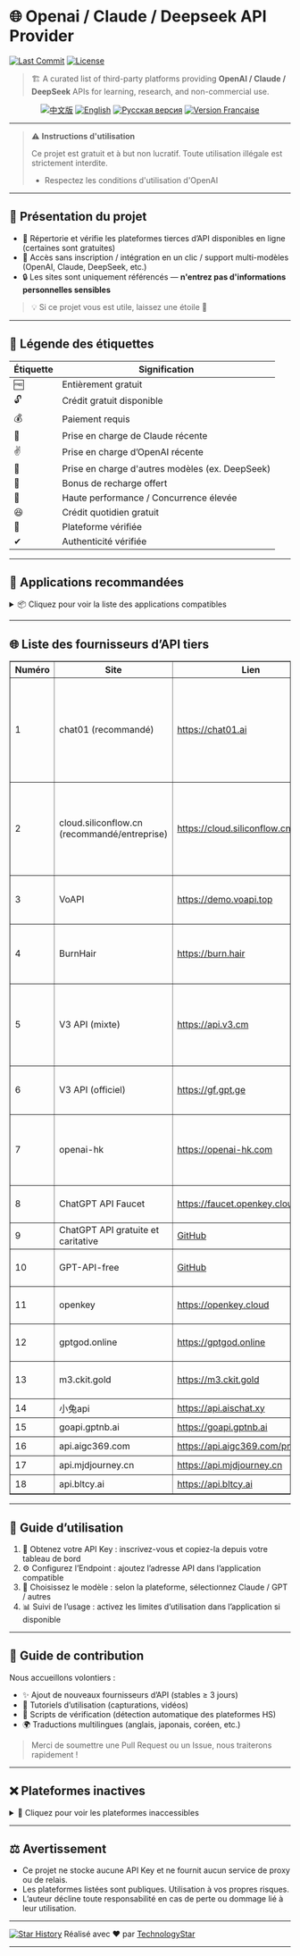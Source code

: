 # 🌐 Openai / Claude / Deepseek API Provider

[![Last Commit](https://img.shields.io/github/last-commit/TechnologyStar/Openai-Claude-Deepseek-API-provider)](https://github.com/TechnologyStar/Openai-Claude-Deepseek-API-provider)
[![License](https://img.shields.io/github/license/TechnologyStar/Openai-Claude-Deepseek-API-provider)](https://github.com/TechnologyStar/Openai-Claude-Deepseek-API-provider/blob/main/LICENSE)

> 🏗️ A curated list of third-party platforms providing **OpenAI / Claude / DeepSeek** APIs for learning, research, and non-commercial use.

<p align="center">
  <a href="README.md" title="中文"><img src="https://img.shields.io/badge/🇨🇳 中文-阅读-blue?style=flat-square" alt="中文版"/></a>
  <a href="en.md" title="English"><img src="https://img.shields.io/badge/🇬🇧 English-Read-blue?style=flat-square" alt="English"/></a>
  <a href="ru.md" title="Русский"><img src="https://img.shields.io/badge/🇷🇺 Русский-Читать-blue?style=flat-square" alt="Русская версия"/></a>
  <a href="fr.md" title="Français"><img src="https://img.shields.io/badge/🇫🇷 Français-Lire-blue?style=flat-square" alt="Version Française"/></a>
</p>



---

> ⚠️ **Instructions d'utilisation**
>
> Ce projet est gratuit et à but non lucratif. Toute utilisation illégale est strictement interdite.
>
> * Respectez les conditions d'utilisation d'OpenAI

---

## 🚀 Présentation du projet

* 📌 Répertorie et vérifie les plateformes tierces d’API disponibles en ligne (certaines sont gratuites)
* 🔧 Accès sans inscription / intégration en un clic / support multi-modèles (OpenAI, Claude, DeepSeek, etc.)
* 🔒 Les sites sont uniquement référencés — **n'entrez pas d'informations personnelles sensibles**

> 💡 Si ce projet vous est utile, laissez une étoile 🌟

---

## 🎁 Légende des étiquettes

| Étiquette | Signification                                   |
| --------- | ----------------------------------------------- |
| 🆓        | Entièrement gratuit                             |
| 🔓        | Crédit gratuit disponible                       |
| 💰        | Paiement requis                                 |
| 💪        | Prise en charge de Claude récente               |
| ✌         | Prise en charge d’OpenAI récente                |
| 🎉        | Prise en charge d'autres modèles (ex. DeepSeek) |
| 🎁        | Bonus de recharge offert                        |
| 🚀        | Haute performance / Concurrence élevée          |
| 😆        | Crédit quotidien gratuit                        |
| 🚩        | Plateforme vérifiée                             |
| ✔         | Authenticité vérifiée                           |

---

## 📱 Applications recommandées

<details>
<summary>📦 Cliquez pour voir la liste des applications compatibles</summary>

### ✅ [Cherry Studio](https://github.com/CherryHQ/cherry-studio)

> Application multiplateforme (desktop + mobile), intégrant des services cloud d’IA et des modèles locaux.

### ✅ [Plugin ChatGPT pour uTools](https://u.tools/plugins/detail/ChatGPT.%E5%A5%BD%E5%8F%8B/)

> Plugin de chat intelligent pour desktop, supporte multi-modèles et sessions.

### ✅ [ChatGPT-Next-Web](https://github.com/Yidadaa/ChatGPT-Next-Web)

> Interface web open-source pour ChatGPT, avec gestion multi-utilisateurs et API Key.

### ✅ [LobeChat](https://github.com/lobehub/lobe-chat)

> Interface web avec support vocal, visuel et multi-modèles.

### ✅ [BotGem](https://botgem.com/)

> Application mobile axée sur l’interaction vocale et les assistants IA.

### ✅ [ChatBox](https://github.com/Bin-Huang/chatbox)

> Compatible iOS, Android et desktop, interface moderne et complète.

### ✅ [FastGPT](https://github.com/labring/FastGPT)

> Intégration de base de connaissances et workflows, adapté aux entreprises.

### ✅ [AnythingLLM](https://github.com/Mintplex-Labs/anything-llm)

> Déploiement local avec extensions, pour les utilisateurs soucieux de la confidentialité.

</details>

---

## 🌐 Liste des fournisseurs d’API tiers

<table border="1" cellspacing="0" cellpadding="6">
  <thead>
    <tr>
      <th>Numéro</th>
      <th>Site</th>
      <th>Lien</th>
      <th>Étiquettes</th>
      <th>Remarques</th>
    </tr>
  </thead>
  <tbody>
    <tr><td>1</td><td>chat01 (recommandé)</td><td><a href="https://chat01.ai/?ref=j45ikbTa" target="_blank">https://chat01.ai</a></td><td>🔓✌🎁💰✔</td><td>Supporte pro, résout le problème de baisse d'intelligence, 2 points gratuits par jour, chat + API sur le même site</td></tr>
    <tr><td>2</td><td>cloud.siliconflow.cn (recommandé/entreprise)</td><td><a href="https://cloud.siliconflow.cn/i/ZKV30bdG" target="_blank">https://cloud.siliconflow.cn/models</a></td><td>🔓💪✌🎉🚀🚩✔</td><td>Service Ascend de Huawei Cloud, inscription nominative offre 14 ¥, jusqu’à 100 requêtes par jour</td></tr>
    <tr><td>3</td><td>VoAPI</td><td><a href="https://demo.voapi.top" target="_blank">https://demo.voapi.top</a></td><td>🆓😆💪✌</td><td>Site public gratuit, solde remis à zéro quotidiennement</td></tr>
    <tr><td>4</td><td>BurnHair</td><td><a href="https://burn.hair" target="_blank">https://burn.hair</a></td><td>✌🎉😆🚀</td><td>Offre 0,3 $, solde quotidien via connexion, supporte haute concurrence</td></tr>
    <tr><td>5</td><td>V3 API (mixte)</td><td><a href="https://api.v3.cm" target="_blank">https://api.v3.cm</a></td><td>🚀🔓💪🎁🎉✌</td><td>Offre 0,2 $, haute concurrence, recharge à 30 %, très nombreux modèles</td></tr>
    <tr><td>6</td><td>V3 API (officiel)</td><td><a href="https://gf.gpt.ge" target="_blank">https://gf.gpt.ge</a></td><td>🚀🌹🔓💪</td><td>Offre 0,2 $, haute concurrence, recharge à 60 %</td></tr>
    <tr><td>7</td><td>openai-hk</td><td><a href="https://openai-hk.com/" target="_blank">https://openai-hk.com</a></td><td>🆓🔓🎉✌💪🚀</td><td>Offre 1 ¥, très haute concurrence, inclut version publique GPT-3.5</td></tr>
    <tr><td>8</td><td>ChatGPT API Faucet</td><td><a href="https://faucet.openkey.cloud/" target="_blank">https://faucet.openkey.cloud</a></td><td>🆓</td><td>1 $ de crédit gratuit, valable 3 jours</td></tr>
    <tr><td>9</td><td>ChatGPT API gratuite et caritative</td><td><a href="https://github.com/popjane/free_chatgpt_api" target="_blank">GitHub</a></td><td>🆓</td><td>Entièrement gratuite</td></tr>
    <tr><td>10</td><td>GPT-API-free</td><td><a href="https://github.com/chuyuewei/ChatGPT-API" target="_blank">GitHub</a></td><td>🆓💪</td><td>Supporte GPT-4, 3 utilisations par jour</td></tr>
    <tr><td>11</td><td>openkey</td><td><a href="https://openkey.cloud/" target="_blank">https://openkey.cloud</a></td><td>🔓💪✌🚀</td><td>Offre 0,2 $, supporte haute concurrence</td></tr>
    <tr><td>12</td><td>gptgod.online</td><td><a href="https://gptgod.online/" target="_blank">https://gptgod.online</a></td><td>💪✌🎁💰🎉😆</td><td>Facturation à l’unité, système de crédits</td></tr>
    <tr><td>13</td><td>m3.ckit.gold</td><td><a href="https://m3.ckit.gold/" target="_blank">https://m3.ckit.gold</a></td><td>💰💪✌</td><td>3 ¥ par appel, inscription offre 0,1 $</td></tr>
    <tr><td>14</td><td>小兔api</td><td><a href="https://api.aischat.xy" target="_blank">https://api.aischat.xy</a></td><td>🆓💪✌</td><td></td></tr>
    <tr><td>15</td><td>goapi.gptnb.ai</td><td><a href="https://goapi.gptnb.ai/" target="_blank">https://goapi.gptnb.ai</a></td><td>💪✌🎁💰🎉</td><td></td></tr>
    <tr><td>16</td><td>api.aigc369.com</td><td><a href="https://api.aigc369.com/pricing" target="_blank">https://api.aigc369.com/pricing</a></td><td>💪✌🎁💰🎉</td><td></td></tr>
    <tr><td>17</td><td>api.mjdjourney.cn</td><td><a href="https://api.mjdjourney.cn/" target="_blank">https://api.mjdjourney.cn</a></td><td>💪✌🎁💰🎉</td><td></td></tr>
    <tr><td>18</td><td>api.bltcy.ai</td><td><a href="https://api.bltcy.ai/" target="_blank">https://api.bltcy.ai</a></td><td>💪✌🎁💰🎉</td><td></td></tr>
  </tbody>
</table>

---

## 📖 Guide d’utilisation

1. 🔑 Obtenez votre API Key : inscrivez-vous et copiez-la depuis votre tableau de bord
2. ⚙ Configurez l’Endpoint : ajoutez l’adresse API dans l’application compatible
3. 🤖 Choisissez le modèle : selon la plateforme, sélectionnez Claude / GPT / autres
4. 📊 Suivi de l’usage : activez les limites d’utilisation dans l’application si disponible

---

## 🙌 Guide de contribution

Nous accueillons volontiers :

* ✨ Ajout de nouveaux fournisseurs d’API (stables ≥ 3 jours)
* 🧰 Tutoriels d’utilisation (capturations, vidéos)
* 🧪 Scripts de vérification (détection automatique des plateformes HS)
* 🌍 Traductions multilingues (anglais, japonais, coréen, etc.)

> Merci de soumettre une Pull Request ou un Issue, nous traiterons rapidement !

---

## ❌ Plateformes inactives

<details>
<summary>📛 Cliquez pour voir les plateformes inaccessibles</summary>

| # | Nom    | Lien                                     | État           |
| - | ------ | ---------------------------------------- | -------------- |
| 1 | 464888 | [api.464888.xyz](https://api.464888.xyz) | ❌ Inaccessible |

> Si vous repérez une nouvelle plateforme HS, merci de créer un Issue.

</details>

---

## ⚖️ Avertissement

* Ce projet ne stocke aucune API Key et ne fournit aucun service de proxy ou de relais.
* Les plateformes listées sont publiques. Utilisation à vos propres risques.
* L’auteur décline toute responsabilité en cas de perte ou dommage lié à leur utilisation.

---

[![Star History](https://api.star-history.com/svg?repos=TechnologyStar/Openai-Claude-Deepseek-API-provider\&type=Date)](https://star-history.com/#TechnologyStar/Openai-Claude-Deepseek-API-provider&Date)
Réalisé avec ❤️ par [TechnologyStar](https://github.com/TechnologyStar)

---
